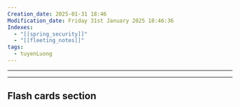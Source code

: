 ```yaml
---
Creation_date: 2025-01-31 18:46
Modification_date: Friday 31st January 2025 18:46:36
Indexes:
  - "[[spring_security]]"
  - "[[fleeting_notes]]"
tags:
  - tuyenLuong
---
```


----





















---
## Flash cards section
